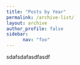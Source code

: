 ```yaml
---
title: "Posts by Year"
permalink: /archive-list/
layout: archive 
author_profile: false
sidebar: 
      nav: "foo"
---
```


sdafsdafasdfasdf
